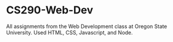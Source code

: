 # CS290-Web-Dev
All assignments from the Web Development class at Oregon State University. Used HTML, CSS, Javascript, and Node.

